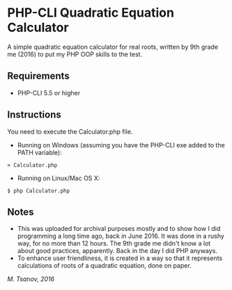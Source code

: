 # PHP-CLI Quadratic Equation Calculator
A simple quadratic equation calculator for real roots, written by 9th grade me (2016) to put my PHP OOP skills to the test.

## Requirements
 - PHP-CLI 5.5 or higher

## Instructions
You need to execute the Calculator.php file.

- Running on Windows (assuming you have the PHP-CLI exe added to the PATH variable):
```
> Calculator.php
```
- Running on Linux/Mac OS X:
```
$ php Calculator.php
```

## Notes
 - This was uploaded for archival purposes mostly and to show how I did programming a long time ago, back in June 2016. It was done in a rushy way, for no more than 12 hours. The 9th grade me didn't know a lot about good practices, apparently. Back in the day I did PHP anyways.
 - To enhance user friendliness, it is created in a way so that it represents calculations of roots of a quadratic equation, done on paper.
 
 *M. Tsanov, 2016*
